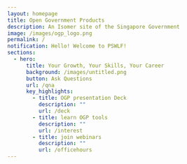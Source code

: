 ```yaml
---
layout: homepage
title: Open Government Products
description: An Isomer site of the Singapore Government
image: /images/ogp_logo.png
permalink: /
notification: Hello! Welcome to PSWLF!
sections:
  - hero:
      title: Your Growth, Your Skills, Your Career
      background: /images/untitled.png
      button: Ask Questions
      url: /qna
      key_highlights:
        - title: OGP presentation Deck
          description: ""
          url: /deck
        - title: learn OGP tools
          description: ""
          url: /interest
        - title: join webinars
          description: ""
          url: /officehours
---
```

